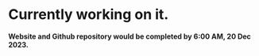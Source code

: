 # Currently working on it.
**Website and Github repository would be completed by 6:00 AM, 20 Dec 2023.**

